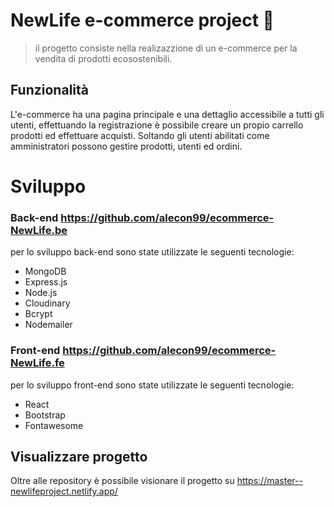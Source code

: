 # NewLife e-commerce project 🛒
> il progetto consiste nella realizazzione di un e-commerce per la vendita di prodotti ecosostenibili.

## Funzionalità
L'e-commerce ha una pagina principale e una dettaglio accessibile a tutti gli utenti, effettuando la registrazione è possibile creare un propio carrello prodotti ed effettuare acquisti.
Soltando gli utenti abilitati come amministratori possono gestire prodotti, utenti ed ordini.

# Sviluppo

### Back-end https://github.com/alecon99/ecommerce-NewLife.be
per lo sviluppo back-end sono state utilizzate le seguenti tecnologie:

- MongoDB
- Express.js
- Node.js
- Cloudinary
- Bcrypt
- Nodemailer

### Front-end https://github.com/alecon99/ecommerce-NewLife.fe
per lo sviluppo front-end sono state utilizzate le seguenti tecnologie:

- React
- Bootstrap
- Fontawesome

## Visualizzare progetto
Oltre alle repository è possibile visionare il progetto su https://master--newlifeproject.netlify.app/